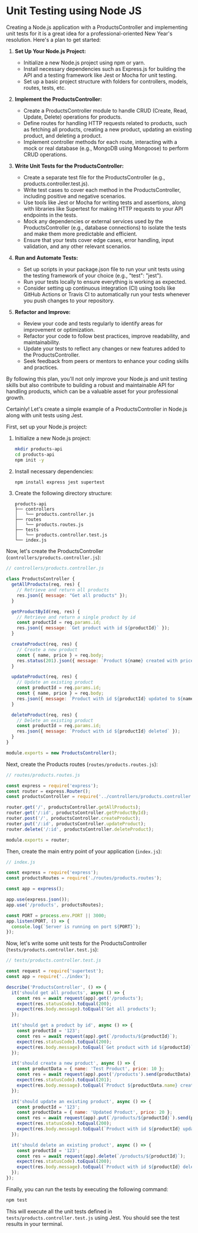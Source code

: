 # Unit Testing using Node JS

Creating a Node.js application with a ProductsController and implementing unit tests for it is a great idea for a professional-oriented New Year's resolution. Here's a plan to get started:

1. **Set Up Your Node.js Project:**
   - Initialize a new Node.js project using npm or yarn.
   - Install necessary dependencies such as Express.js for building the API and a testing framework like Jest or Mocha for unit testing.
   - Set up a basic project structure with folders for controllers, models, routes, tests, etc.

2. **Implement the ProductsController:**
   - Create a ProductsController module to handle CRUD (Create, Read, Update, Delete) operations for products.
   - Define routes for handling HTTP requests related to products, such as fetching all products, creating a new product, updating an existing product, and deleting a product.
   - Implement controller methods for each route, interacting with a mock or real database (e.g., MongoDB using Mongoose) to perform CRUD operations.

3. **Write Unit Tests for the ProductsController:**
   - Create a separate test file for the ProductsController (e.g., products.controller.test.js).
   - Write test cases to cover each method in the ProductsController, including positive and negative scenarios.
   - Use tools like Jest or Mocha for writing tests and assertions, along with libraries like Supertest for making HTTP requests to your API endpoints in the tests.
   - Mock any dependencies or external services used by the ProductsController (e.g., database connections) to isolate the tests and make them more predictable and efficient.
   - Ensure that your tests cover edge cases, error handling, input validation, and any other relevant scenarios.

4. **Run and Automate Tests:**
   - Set up scripts in your package.json file to run your unit tests using the testing framework of your choice (e.g., "test": "jest").
   - Run your tests locally to ensure everything is working as expected.
   - Consider setting up continuous integration (CI) using tools like GitHub Actions or Travis CI to automatically run your tests whenever you push changes to your repository.

5. **Refactor and Improve:**
   - Review your code and tests regularly to identify areas for improvement or optimization.
   - Refactor your code to follow best practices, improve readability, and maintainability.
   - Update your tests to reflect any changes or new features added to the ProductsController.
   - Seek feedback from peers or mentors to enhance your coding skills and practices.

By following this plan, you'll not only improve your Node.js and unit testing skills but also contribute to building a robust and maintainable API for handling products, which can be a valuable asset for your professional growth.


Certainly! Let's create a simple example of a ProductsController in Node.js along with unit tests using Jest. 

First, set up your Node.js project:

1. Initialize a new Node.js project:
    ```bash
    mkdir products-api
    cd products-api
    npm init -y
    ```

2. Install necessary dependencies:
    ```bash
    npm install express jest supertest
    ```

3. Create the following directory structure:
    ```
    products-api
    ├── controllers
    │   └── products.controller.js
    ├── routes
    │   └── products.routes.js
    ├── tests
    │   └── products.controller.test.js
    └── index.js
    ```

Now, let's create the ProductsController (`controllers/products.controller.js`):

```javascript
// controllers/products.controller.js

class ProductsController {
  getAllProducts(req, res) {
    // Retrieve and return all products
    res.json({ message: "Get all products" });
  }

  getProductById(req, res) {
    // Retrieve and return a single product by id
    const productId = req.params.id;
    res.json({ message: `Get product with id ${productId}` });
  }

  createProduct(req, res) {
    // Create a new product
    const { name, price } = req.body;
    res.status(201).json({ message: `Product ${name} created with price ${price}` });
  }

  updateProduct(req, res) {
    // Update an existing product
    const productId = req.params.id;
    const { name, price } = req.body;
    res.json({ message: `Product with id ${productId} updated to ${name} with price ${price}` });
  }

  deleteProduct(req, res) {
    // Delete an existing product
    const productId = req.params.id;
    res.json({ message: `Product with id ${productId} deleted` });
  }
}

module.exports = new ProductsController();
```

Next, create the Products routes (`routes/products.routes.js`):

```javascript
// routes/products.routes.js

const express = require('express');
const router = express.Router();
const productsController = require('../controllers/products.controller');

router.get('/', productsController.getAllProducts);
router.get('/:id', productsController.getProductById);
router.post('/', productsController.createProduct);
router.put('/:id', productsController.updateProduct);
router.delete('/:id', productsController.deleteProduct);

module.exports = router;
```

Then, create the main entry point of your application (`index.js`):

```javascript
// index.js

const express = require('express');
const productsRoutes = require('./routes/products.routes');

const app = express();

app.use(express.json());
app.use('/products', productsRoutes);

const PORT = process.env.PORT || 3000;
app.listen(PORT, () => {
  console.log(`Server is running on port ${PORT}`);
});
```

Now, let's write some unit tests for the ProductsController (`tests/products.controller.test.js`):

```javascript
// tests/products.controller.test.js

const request = require('supertest');
const app = require('../index');

describe('ProductsController', () => {
  it('should get all products', async () => {
    const res = await request(app).get('/products');
    expect(res.statusCode).toEqual(200);
    expect(res.body.message).toEqual('Get all products');
  });

  it('should get a product by id', async () => {
    const productId = '123';
    const res = await request(app).get(`/products/${productId}`);
    expect(res.statusCode).toEqual(200);
    expect(res.body.message).toEqual(`Get product with id ${productId}`);
  });

  it('should create a new product', async () => {
    const productData = { name: 'Test Product', price: 10 };
    const res = await request(app).post('/products').send(productData);
    expect(res.statusCode).toEqual(201);
    expect(res.body.message).toEqual(`Product ${productData.name} created with price ${productData.price}`);
  });

  it('should update an existing product', async () => {
    const productId = '123';
    const productData = { name: 'Updated Product', price: 20 };
    const res = await request(app).put(`/products/${productId}`).send(productData);
    expect(res.statusCode).toEqual(200);
    expect(res.body.message).toEqual(`Product with id ${productId} updated to ${productData.name} with price ${productData.price}`);
  });

  it('should delete an existing product', async () => {
    const productId = '123';
    const res = await request(app).delete(`/products/${productId}`);
    expect(res.statusCode).toEqual(200);
    expect(res.body.message).toEqual(`Product with id ${productId} deleted`);
  });
});
```

Finally, you can run the tests by executing the following command:

```bash
npm test
```

This will execute all the unit tests defined in `tests/products.controller.test.js` using Jest. You should see the test results in your terminal.